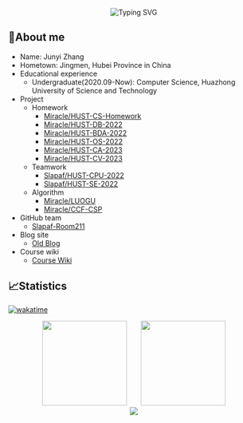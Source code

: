 <p align="center">
   <img src="https://readme-typing-svg.herokuapp.com?pause=1000&color=288AB6&background=FFFFFF00&center=true&width=435&lines=Hello%2C+World!" alt="Typing SVG" />
</p>

## 🥱About me

- Name: Junyi Zhang
- Hometown: Jingmen, Hubei Province in China
- Educational experience
  - Undergraduate(2020.09-Now): Computer Science, Huazhong University of Science and Technology
- Project
  - Homework
    - [Miracle/HUST-CS-Homework](https://github.com/AnotherOnezjy/HUST-CS-Homework)
    - [Miracle/HUST-DB-2022](https://github.com/AnotherOnezjy/HUST-DB-2022)
    - [Miracle/HUST-BDA-2022](https://github.com/AnotherOnezjy/HUST-BDA-2022)
    - [Miracle/HUST-OS-2022](https://github.com/AnotherOnezjy/HUST-OS-2022)
    - [Miracle/HUST-CA-2023](https://github.com/AnotherOnezjy/HUST-CA-2023)
    - [Miracle/HUST-CV-2023](https://github.com/AnotherOnezjy/HUST-CV-2023)
  - Teamwork
    - [Slapaf/HUST-CPU-2022](https://github.com/Slapaf/HUST-CPU-2022)
    - [Slapaf/HUST-SE-2022](https://github.com/Slapaf/HUST-SE-2022)
  - Algorithm
    - [Miracle/LUOGU](https://github.com/AnotherOnezjy/LUOGU)
    - [Miracle/CCF-CSP](https://github.com/AnotherOnezjy/CCF-CSP)
- GitHub team
  - [Slapaf-Room211](https://github.com/Slapaf)
- Blog site
  - [Old Blog](https://anotheronezjy.github.io)
- Course wiki
  - [Course Wiki](https://hust-cs-helper.vercel.app/zh-CN/)

## 📈Statistics

[![wakatime](https://wakatime.com/badge/user/f107fa75-7f2d-4120-a38b-4303f3427493.svg)](https://wakatime.com/@f107fa75-7f2d-4120-a38b-4303f3427493)

<div align="center">
<span>&emsp;&emsp;</span>
<img height="170px" src="https://github-readme-stats.vercel.app/api?username=anotheronezjy&show_icons=true" /><span>&emsp;&emsp;</span><img height="170px" src="https://github-readme-stats.vercel.app/api/top-langs/?username=anotheronezjy&hide=javascript,html,css,jupyter%20notebook&layout=compact&langs_count=8" />
<span>&emsp;&emsp;</span>
</div>

<div align="center">
    <img  src="https://github-readme-streak-stats.herokuapp.com/?user=anotheronezjy" />
</div>
